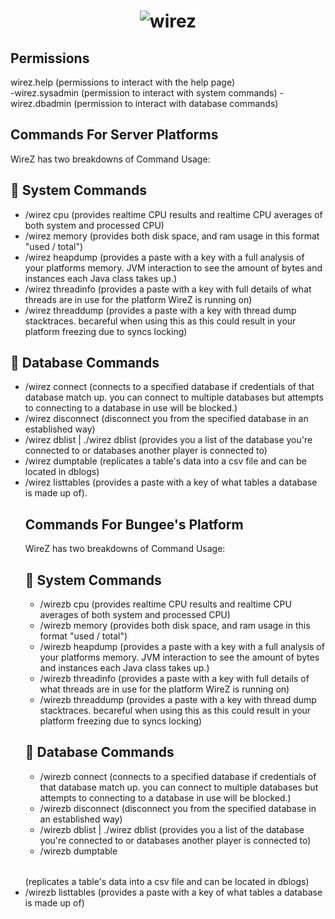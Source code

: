 <h1 align="center">
	<img
		alt="wirez"
		src="https://i.postimg.cc/yxhZZWT8/image-2022-02-18-164450.png">
</h1>

## Permissions

 wirez.help (permissions to interact with the help page)	
-wirez.sysadmin (permission to interact with system commands)
-wirez.dbadmin (permission to interact with database commands)

## Commands For Server Platforms
WireZ has two breakdowns of Command Usage:

## 🔌 System Commands
* /wirez cpu (provides realtime CPU results and realtime CPU averages of both system and processed CPU)
* /wirez memory (provides both disk space, and ram usage in this format "used / total")
* /wirez heapdump (provides a paste with a key with a full analysis of your platforms memory. JVM interaction to see the amount of bytes and instances each Java class takes up.)
* /wirez threadinfo (provides a paste with a key with full details of what threads are in use for the platform WireZ is running on)
* /wirez threaddump (provides a paste with a key with thread dump stacktraces. becareful when using this as this could result in your platform freezing due to syncs locking)

## 🔌 Database Commands
* /wirez connect <host> <port> <database> <user> <password> <timeout> <poolSize> (connects to a specified database if credentials of that database match up. you can connect to multiple databases but attempts to connecting to a database in use will be blocked.)
* /wirez disconnect <database> (disconnect you from the specified database in an established way)
* /wirez dblist | ./wirez dblist <target> (provides you a list of the database you're connected to or databases another player is connected to)
* /wirez dumptable <database> <table> <fileName> (replicates a table's data into a csv file and can be located in dblogs)
* /wirez listtables <database> (provides a paste with a key of what tables a database is made up of).

## Commands For Bungee's Platform
WireZ has two breakdowns of Command Usage:

## 🔌 System Commands
* /wirezb cpu (provides realtime CPU results and realtime CPU averages of both system and processed CPU)
* /wirezb memory (provides both disk space, and ram usage in this format "used / total")
* /wirezb heapdump (provides a paste with a key with a full analysis of your platforms memory. JVM interaction to see the amount of bytes and instances each Java class takes up.)
* /wirezb threadinfo (provides a paste with a key with full details of what threads are in use for the platform WireZ is running on)
* /wirezb threaddump (provides a paste with a key with thread dump stacktraces. becareful when using this as this could result in your platform freezing due to syncs locking)

## 🔌 Database Commands
* /wirezb connect <host> <port> <database> <user> <password> <timeout> <poolSize> (connects to a specified database if credentials of that database match up. you can connect to multiple databases but attempts to connecting to a database in use will be blocked.)
* /wirezb disconnect <database> (disconnect you from the specified database in an established way)
* /wirezb dblist | ./wirez dblist <target> (provides you a list of the database you're connected to or databases another player is connected to)
* /wirezb dumptable <database> <table> <fileName> (replicates a table's data into a csv file and can be located in dblogs)
* /wirezb listtables <database> (provides a paste with a key of what tables a database is made up of)




